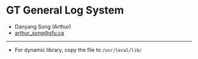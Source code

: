 # GT General Log System
* Danyang Song (Arthur)
* arthur_song@sfu.ca

******

* For dynamic library, copy the file to ```/usr/local/lib/```